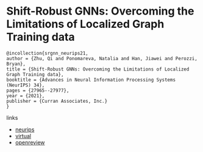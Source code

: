 # Shift-Robust GNNs: Overcoming the Limitations of Localized Graph Training data

```
@incollection{srgnn_neurips21,
author = {Zhu, Qi and Ponomareva, Natalia and Han, Jiawei and Perozzi, Bryan},
title = {Shift-Robust GNNs: Overcoming the Limitations of Localized Graph Training data},
booktitle = {Advances in Neural Information Processing Systems (NeurIPS) 34},
pages = {27965--27977},
year = {2021},
publisher = {Curran Associates, Inc.}
}
```

links
- [neurips](https://papers.nips.cc//paper/2021/hash/eb55e369affa90f77dd7dc9e2cd33b16-Abstract.html)
- [virtual](https://neurips.cc/virtual/2021/poster/26721)
- [openreview](https://openreview.net/forum?id=uY-XMIbyXec)
